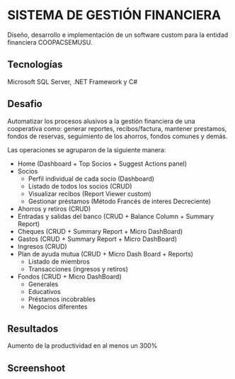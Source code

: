# SISTEMA DE GESTIÓN FINANCIERA
Diseño, desarrollo e implementación de un software custom para la entidad financiera COOPACSEMUSU.

## Tecnologías 
Microsoft SQL Server, .NET Framework y C# 

## Desafio
Automatizar los procesos alusivos a la gestión financiera de una cooperativa como: generar reportes, recibos/factura, mantener prestamos, fondos de reservas, seguimiento de los ahorros, fondos comunes y demás. 

Las operaciones se agruparon de la siguiente manera:

* Home (Dashboard + Top Socios + Suggest Actions panel)
* Socios
  * Perfil individual de cada socio (Dashboard)
  * Listado de todos los socios (CRUD)
  * Visualizar recibos (Report Viewer custom)
  * Gestionar préstamos (Método Francés de interes Decreciente)
* Ahorros y retiros (CRUD)
* Entradas y salidas del banco (CRUD + Balance Column + Summary Report)
* Cheques (CRUD + Summary Report + Micro DashBoard)
* Gastos (CRUD + Summary Report + Micro DashBoard) 
* Ingresos (CRUD)
* Plan de ayuda mutua (CRUD + Micro Dash Board + Reports)
  * Listado de miembros 
  * Transacciones (ingresos y retiros)
* Fondos (CRUD + Micro DashBoard)
  * Generales 
  * Educativos
  * Préstamos incobrables
  * Negocios diferentes

## Resultados
Aumento de la productividad en al menos un 300%

## Screenshoot


